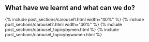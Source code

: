 <!-- ---
layout: post
title: "Conclusions"
# subtitle: "because they lacked opposable thumbs and the brainpower to build a space program."
background: ''
--- -->

## What have we learnt and what can we do?

{% include post_sections/carousel1.html width="40%" %}
{% include post_sections/carousel2.html width="40%" %}
{% include post_sections/carousel_topicybymen.html %}
{% include post_sections/carousel_topicybywomen.html %}
